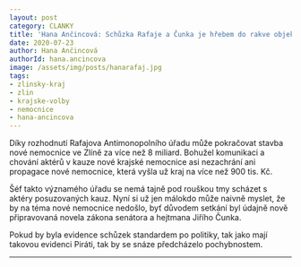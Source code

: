 ```yaml
---
layout: post
category: CLANKY
title: 'Hana Ančincová: Schůzka Rafaje a Čunka je hřebem do rakve objektivity úřadu, který nezachrání ani výdaje na propagaci nové nemocnice'
date: 2020-07-23
author: Hana Ančincová
authorId: hana.ancincova
image: /assets/img/posts/hanarafaj.jpg
tags: 
- zlinsky-kraj
- zlin
- krajske-volby
- nemocnice
- hana-ancincova
---
```


Díky rozhodnutí Rafajova Antimonopolního úřadu může pokračovat stavba nové nemocnice ve Zlíně za více než 8 miliard. Bohužel komunikaci a chování aktérů v kauze nové krajské nemocnice asi nezachrání ani propagace nové nemocnice, která vyšla už kraj na více než 900 tis. Kč. 

Šéf takto významého úřadu se nemá tajně pod rouškou tmy scházet s aktéry posuzovaných kauz. Nyní si už jen málokdo může naivně myslet, že by na téma nové nemocnice nedošlo, byť důvodem setkání byl údajně nově připravovaná novela zákona senátora a hejtmana Jiřího Čunka.

Pokud by byla evidence schůzek standardem po politiky, tak jako mají takovou evidenci Piráti, tak by se snáze předcházelo pochybnostem.

---

